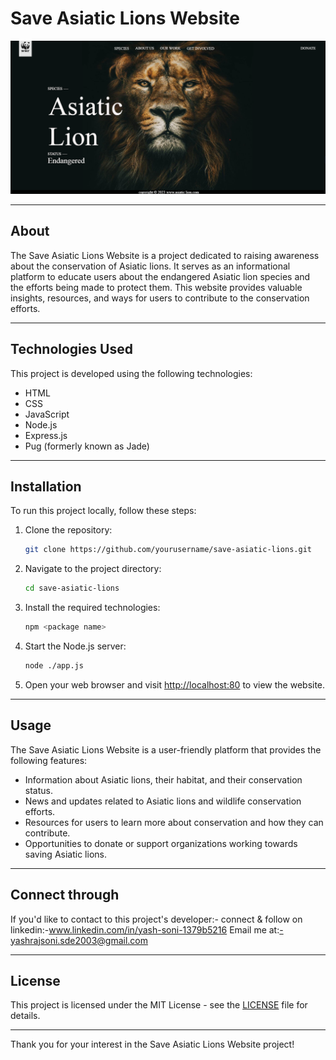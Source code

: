 # Save Asiatic Lions Website

![Save Asiatic Lions](https://github.com/yashsonisde2003/AsiaticLionwebsite/blob/main/static/Screenshot.png)

---

## About

The Save Asiatic Lions Website is a project dedicated to raising awareness about the conservation of Asiatic lions. It serves as an informational platform to educate users about the endangered Asiatic lion species and the efforts being made to protect them. This website provides valuable insights, resources, and ways for users to contribute to the conservation efforts.

---

## Technologies Used

This project is developed using the following technologies:

- HTML
- CSS
- JavaScript
- Node.js
- Express.js
- Pug (formerly known as Jade)

---

## Installation

To run this project locally, follow these steps:

1. Clone the repository:

   ```bash
   git clone https://github.com/yourusername/save-asiatic-lions.git
   ```

2. Navigate to the project directory:

   ```bash
   cd save-asiatic-lions
   ```

3. Install the required technologies:

   ```bash
   npm <package name>
   ```

4. Start the Node.js server:

   ```bash
   node ./app.js
   ```

5. Open your web browser and visit [http://localhost:80](http://localhost:80) to view the website.

---

## Usage

The Save Asiatic Lions Website is a user-friendly platform that provides the following features:

- Information about Asiatic lions, their habitat, and their conservation status.
- News and updates related to Asiatic lions and wildlife conservation efforts.
- Resources for users to learn more about conservation and how they can contribute.
- Opportunities to donate or support organizations working towards saving Asiatic lions.


---

## Connect through

If you'd like to contact to this project's developer:-
connect & follow on linkedin:-www.linkedin.com/in/yash-soni-1379b5216
Email me at:-yashrajsoni.sde2003@gmail.com

---

## License

This project is licensed under the MIT License - see the [LICENSE](LICENSE) file for details.

---

Thank you for your interest in the Save Asiatic Lions Website project! 
